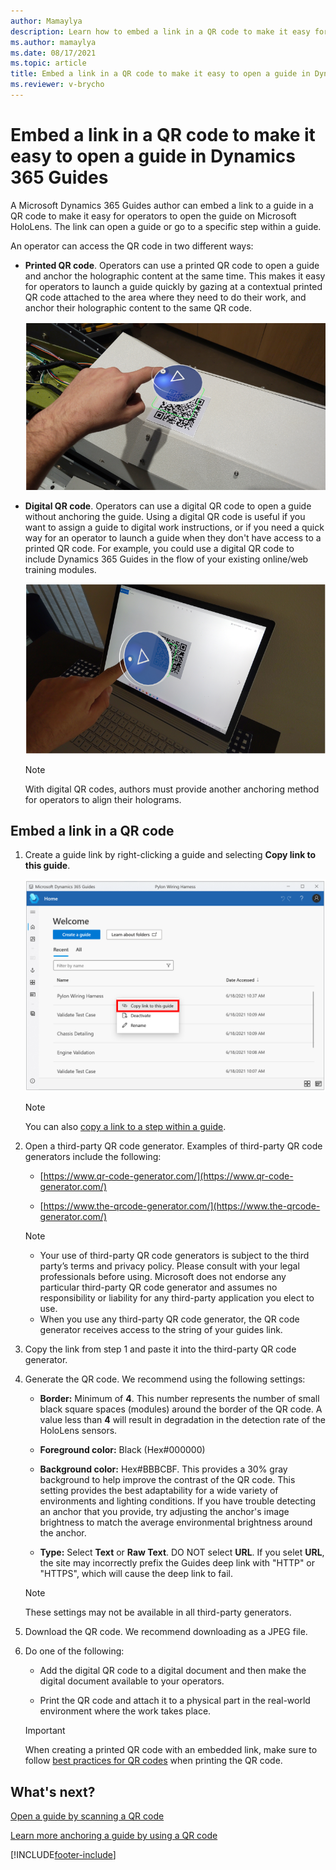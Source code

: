 ```yaml
---
author: Mamaylya
description: Learn how to embed a link in a QR code to make it easy for an operator to open a guide in Dynamics 365 Guides.
ms.author: mamaylya
ms.date: 08/17/2021
ms.topic: article
title: Embed a link in a QR code to make it easy to open a guide in Dynamics 365 Guides
ms.reviewer: v-brycho
---
```


# Embed a link in a QR code to make it easy to open a guide in Dynamics 365 Guides

A Microsoft Dynamics 365 Guides author can embed a link to a guide in a QR code to make it easy for operators to open the guide on Microsoft HoloLens. The link can open a guide or 
go to a specific step within a guide.

An operator can access the QR code in two different ways:

- **Printed QR code**. Operators can use a printed QR code to open a guide and anchor the holographic content at the same time. This makes it easy for operators to 
launch a guide quickly by gazing at a contextual printed QR code attached to the area where they need to do their work, and anchor their holographic content 
to the same QR code.

    ![Example of printed QR code.](media/embed-qr-code-printed.PNG "Example of printed QR code")
    
- **Digital QR code**. Operators can use a digital QR code to open a guide without anchoring the guide. Using a digital QR code is useful if you want to assign a guide to digital work instructions, or if you need a quick way for an operator to launch a guide when they don't have access to a printed QR code. For example, you could use a digital QR code to include Dynamics 365 Guides in the flow of your existing online/web training modules.

    ![Example of digital QR code.](media/embed-qr-code-digital.PNG "Example of digital QR code")

    > [!NOTE]
    > With digital QR codes, authors must provide another anchoring method for operators to align their holograms.      

## Embed a link in a QR code

1. Create a guide link by right-clicking a guide and selecting **Copy link to this guide**.

    ![Screenshot with Copy link to this guide highlighted.](media/copy-guide-link.PNG "Screenshot with Copy link to this guide highlighted")
    
    > [!NOTE] 
    > You can also [copy a link to a step within a guide](pc-app-copy-link-guide-step.md).

2. Open a third-party QR code generator. Examples of third-party QR code generators include the following:
    
    - [https://www.qr-code-generator.com/](https://www.qr-code-generator.com/)
    
    - [https://www.the-qrcode-generator.com/](https://www.the-qrcode-generator.com/)
 
    > [!NOTE]
    > - Your use of third-party QR code generators is subject to the third party’s terms and privacy policy. Please consult with your legal professionals before using. Microsoft does not endorse any particular third-party QR code generator and assumes no responsibility or liability for any third-party application you elect to use.
    > - When you use any third-party QR code generator, the QR code generator receives access to the string of your guides link.
    
3. Copy the link from step 1 and paste it into the third-party QR code generator.

4. Generate the QR code. We recommend using the following settings:

    - **Border:** Minimum of **4**. This number represents the number of small black square spaces (modules) around the border of the QR code. A value less than **4** will result in degradation in the detection rate of the HoloLens sensors.
    
    - **Foreground color:** Black (Hex#000000)
    
    - **Background color:** Hex#BBBCBF. This provides a 30% gray background to help improve the contrast of the QR code. This setting provides the best adaptability for a wide variety of environments and lighting conditions. If you have trouble detecting an anchor that you provide, try adjusting the anchor's image brightness to match the average environmental brightness around the anchor. 

    - **Type:** Select **Text** or **Raw Text**. DO NOT select **URL**. If you selet **URL**, the site may incorrectly prefix the Guides deep link with "HTTP" or "HTTPS", which will cause the deep link to fail. 
    
    > [!NOTE]
    > These settings may not be available in all third-party generators.

5. Download the QR code. We recommend downloading as a JPEG file.

6. Do one of the following:

    - Add the digital QR code to a digital document and then make the digital document available to your operators.
    
    - Print the QR code and attach it to a physical part in the real-world environment where the work takes place.
    
    > [!IMPORTANT]
    > When creating a printed QR code with an embedded link, make sure to follow [best practices for QR codes](pc-app-anchor-qr-code.md#best-practices-for-qr-code-anchors) when printing the QR code.
    
## What's next?

[Open a guide by scanning a QR code](operator-open-guide-qr-code.md)

[Learn more anchoring a guide by using a QR code](pc-app-anchor-qr-code.md)


[!INCLUDE[footer-include](../includes/footer-banner.md)]
